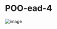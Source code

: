 # POO-ead-4
![image](https://user-images.githubusercontent.com/70478144/189130738-12e9fdb0-2f82-4741-aa3a-8310133cf4e0.png)
